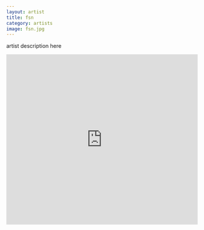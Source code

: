 ```yaml
---
layout: artist
title: fsn
category: artists
image: fsn.jpg
---
```

<p>artist description here</p>
<iframe width="100%" height="450" scrolling="no" frameborder="no" src="https://w.soundcloud.com/player/?url=https%3A//api.soundcloud.com/users/489155&amp;color=999999&amp;auto_play=false&amp;hide_related=true&amp;show_artwork=false"></iframe>
